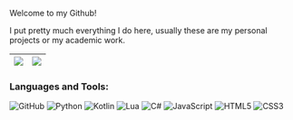 
Welcome to my Github!

I put pretty much everything I do here, usually these are my personal projects or my academic work.

|<img src="https://github-readme-stats.vercel.app/api?username=Cortuzz&count_private=true&include_all_commits=true&theme=" /></a> | <a href="https://github.com/Cortuzz"><img src="https://github-readme-stats.vercel.app/api/top-langs/?username=Cortuzz&layout=compact&hide=jupyter notebook&count_private=true&langs_count=8&theme=" /></a> |
| ------------- | ------------- |

### Languages and Tools:
![GitHub](https://img.shields.io/badge/github-%23121011.svg?style=for-the-badge&logo=github&logoColor=white)
![Python](https://img.shields.io/badge/python-3670A0?style=for-the-badge&logo=python&logoColor=ffdd54)
![Kotlin](https://img.shields.io/badge/kotlin-%230095D5.svg?style=for-the-badge&logo=kotlin&logoColor=white)
![Lua](https://img.shields.io/badge/lua-%232C2D72.svg?style=for-the-badge&logo=lua&logoColor=white)
![C#](https://img.shields.io/badge/c%23-%23239120.svg?style=for-the-badge&logo=c-sharp&logoColor=white)
![JavaScript](https://img.shields.io/badge/-JavaScript-090909?style=for-the-badge&logo=JavaScript&logoColor=E9D54D)
![HTML5](https://img.shields.io/badge/html5-%23E34F26.svg?style=for-the-badge&logo=html5&logoColor=white)
![CSS3](https://img.shields.io/badge/css3-%231572B6.svg?style=for-the-badge&logo=css3&logoColor=white)

